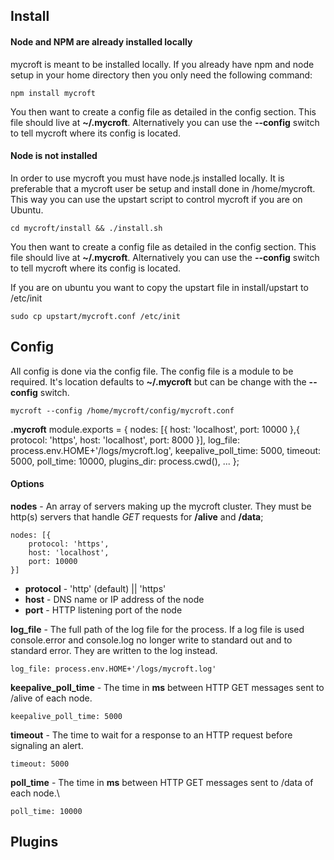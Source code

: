 ## Install

#### Node and NPM are already installed locally

mycroft is meant to be installed locally. If you already have npm and node setup in your home directory then you only need the following command:

    npm install mycroft

You then want to create a config file as detailed in the config section. This file should live at **~/.mycroft**. Alternatively you can use the **--config** switch to tell mycroft where its config is located.

#### Node is not installed

In order to use mycroft you must have node.js installed locally. It is preferable that a mycroft user be setup and install done in /home/mycroft. This way you can use the upstart script to control mycroft if you are on Ubuntu. 

    cd mycroft/install && ./install.sh

You then want to create a config file as detailed in the config section. This file should live at **~/.mycroft**. Alternatively you can use the **--config** switch to tell mycroft where its config is located.

If you are on ubuntu you want to copy the upstart file in install/upstart to /etc/init

    sudo cp upstart/mycroft.conf /etc/init

## Config

All config is done via the config file. The config file is a module to be required. It's location defaults to **~/.mycroft** but can be change with the **--config** switch.

    mycroft --config /home/mycroft/config/mycroft.conf

**.mycroft**
    module.exports = {
        nodes: [{
            host: 'localhost',
            port: 10000
        },{
            protocol: 'https',
            host: 'localhost',
            port: 8000
        }],
       log_file: process.env.HOME+'/logs/mycroft.log',
       keepalive_poll_time: 5000,
       timeout: 5000,
       poll_time: 10000,
       plugins_dir: process.cwd(),
       ...
    };

#### Options

**nodes** - An array of servers making up the mycroft cluster. They must be http(s) servers that handle *GET* requests for **/alive** and **/data**;
  
    nodes: [{
        protocol: 'https',
        host: 'localhost',
        port: 10000
    }]

 * **protocol** - 'http' (default) || 'https'
 * **host** - DNS name or IP address of the node
 * **port** - HTTP listening port of the node



**log_file** - The full path of the log file for the process. If a log file is used console.error and console.log no longer write to standard out and to standard error. They are written to the log instead.

    log_file: process.env.HOME+'/logs/mycroft.log'


**keepalive_poll_time** - The time in __ms__ between HTTP GET messages sent to /alive of each node.

    keepalive_poll_time: 5000

**timeout** - The time to wait for a response to an HTTP request before signaling an alert.

    timeout: 5000

**poll_time** - The time in __ms__ between HTTP GET messages sent to /data of each node.\

    poll_time: 10000



## Plugins
